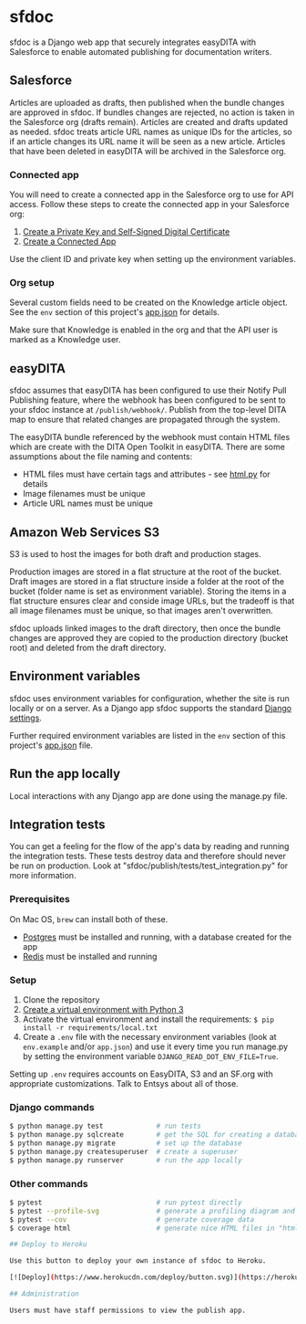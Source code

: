 # sfdoc

sfdoc is a Django web app that securely integrates easyDITA with Salesforce to enable automated publishing for documentation writers.

## Salesforce

Articles are uploaded as drafts, then published when the bundle changes are approved in sfdoc. If bundles changes are rejected, no action is taken in the Salesforce org (drafts remain). Articles are created and drafts updated as needed. sfdoc treats article URL names as unique IDs for the articles, so if an article changes its URL name it will be seen as a new article. Articles that have been deleted in easyDITA will be archived in the Salesforce org.

### Connected app

You will need to create a connected app in the Salesforce org to use for API access. Follow these steps to create the connected app in your Salesforce org:

1. [Create a Private Key and Self-Signed Digital Certificate](https://developer.salesforce.com/docs/atlas.en-us.sfdx_dev.meta/sfdx_dev/sfdx_dev_auth_key_and_cert.htm)
2. [Create a Connected App](https://developer.salesforce.com/docs/atlas.en-us.sfdx_dev.meta/sfdx_dev/sfdx_dev_auth_connected_app.htm)

Use the client ID and private key when setting up the environment variables.

### Org setup

Several custom fields need to be created on the Knowledge article object. See the `env` section of this project's [app.json](app.json) for details.

Make sure that Knowledge is enabled in the org and that the API user is marked as a Knowledge user.

## easyDITA

sfdoc assumes that easyDITA has been configured to use their Notify Pull Publishing feature, where the webhook has been configured to be sent to your sfdoc instance at `/publish/webhook/`. Publish from the top-level DITA map to ensure that related changes are propagated through the system.

The easyDITA bundle referenced by the webhook must contain HTML files which are create with the DITA Open Toolkit in easyDITA. There are some assumptions about the file naming and contents:

* HTML files must have certain tags and attributes - see [html.py](sfdoc/publish/html.py) for details
* Image filenames must be unique
* Article URL names must be unique

## Amazon Web Services S3

S3 is used to host the images for both draft and production stages.

Production images are stored in a flat structure at the root of the bucket. Draft images are stored in a flat structure inside a folder at the root of the bucket (folder name is set as environment variable). Storing the items in a flat structure ensures clear and conside image URLs, but the tradeoff is that all image filenames must be unique, so that images aren't overwritten.

sfdoc uploads linked images to the draft directory, then once the bundle changes are approved they are copied to the production directory (bucket root) and deleted from the draft directory.

## Environment variables

sfdoc uses environment variables for configuration, whether the site is run locally or on a server. As a Django app sfdoc supports the standard [Django settings](https://docs.djangoproject.com/en/1.11/topics/settings/).

Further required environment variables are listed in the `env` section of this project's [app.json](app.json) file.

## Run the app locally

Local interactions with any Django app are done using the manage.py file.

## Integration tests

You can get a feeling for the flow of the app's data by reading and running
the integration tests. These tests destroy data and therefore should never
be run on production. Look at "sfdoc/publish/tests/test_integration.py" for
more information.

### Prerequisites

On Mac OS, `brew` can install both of these.

* [Postgres](https://www.postgresql.org/) must be installed and running, with a database created for the app
* [Redis](https://redis.io/) must be installed and running

### Setup

1. Clone the repository
2. [Create a virtual environment with Python 3](https://docs.python.org/3/library/venv.html#creating-virtual-environments)
3. Activate the virtual environment and install the requirements: `$ pip install -r requirements/local.txt`
4. Create a `.env` file with the necessary environment variables (look at `env.example` and/or `app.json`) and use it every time you run manage.py by setting the environment variable `DJANGO_READ_DOT_ENV_FILE=True`.

Setting up `.env` requires accounts on EasyDITA, S3 and an SF.org with appropriate customizations. Talk to Entsys about all of those.

### Django commands

```bash
$ python manage.py test             # run tests
$ python manage.py sqlcreate        # get the SQL for creating a database
$ python manage.py migrate          # set up the database
$ python manage.py createsuperuser  # create a superuser
$ python manage.py runserver        # run the app locally
```

### Other commands

```bash
$ pytest                            # run pytest directly
$ pytest --profile-svg              # generate a profiling diagram and other files.
$ pytest --cov                      # generate coverage data
$ coverage html                     # generate nice HTML files in "htmlcov" dir

## Deploy to Heroku

Use this button to deploy your own instance of sfdoc to Heroku.

[![Deploy](https://www.herokucdn.com/deploy/button.svg)](https://heroku.com/deploy)

## Administration

Users must have staff permissions to view the publish app.
